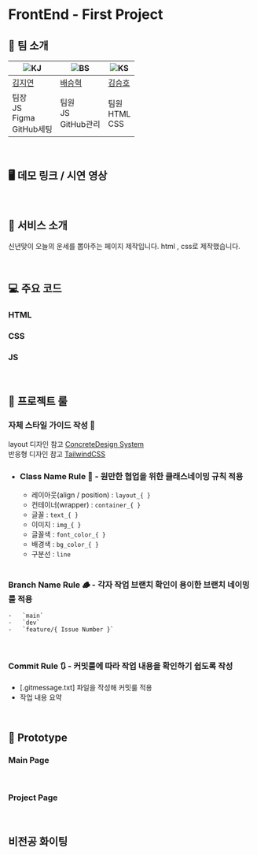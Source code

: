 # FrontEnd - First Project

## 👻 팀 소개
| ![KJ](https://github.com/user-attachments/assets/fbbbc0f5-e8ff-4ec0-ba0c-ad86616eab8f) | ![BS](https://github.com/user-attachments/assets/8e0fd65a-9995-4904-aa74-c1c094e32f66) | ![KS](https://github.com/user-attachments/assets/a0106927-4536-4146-b9c7-2964951ac851) |
| ----------------------------------------------------------------------------------------------- | ----------------------------------------------------------------------------------------------- | ----------------------------------------------------------------------------------------------- |
| [김지연](https://github.com/xixeonxim) | [배승혁](https://github.com/devbae1101) | [김승호](https://github.com/KIMSSEUNG) | 
| 팀장<br>JS<br>Figma<br>GitHub세팅 | 팀원<br>JS<br>GitHub관리 | 팀원<br>HTML<br>CSS |
<br>

## 🖥️ 데모 링크 / 시연 영상

<br>

## 🍦 서비스 소개

신년맞이 오늘의 운세를 뽑아주는 페이지 제작입니다. html , css로 제작했습니다.

<br>

## 💻 주요 코드

### HTML

### CSS

### JS

<br>

## 🚧 프로젝트 룰

### 자체 스타일 가이드 작성 💄
layout 디자인 참고 [ConcreteDesign System](https://www.figma.com/community/file/1199986353366991625) <br>
반응형 디자인 참고 [TailwindCSS](https://www.figma.com/community/file/1199986353366991625)

-   <h3>Class Name Rule 📌 - 원만한 협업을 위한 클래스네이밍 규칙 적용</h3>

    -   레이아웃(align / position) : `layout_{ }`
    -   컨테이너(wrapper) : `container_{ }`
    -   글꼴 : `text_{ }`
    -   이미지 : `img_{ }`
    -   글꼴색 : `font_color_{ }`
    -   배경색 : `bg_color_{ }`
    -   구분선 : `line`
 
      <br>

### Branch Name Rule 🪵 - 각자 작업 브랜치 확인이 용이한 브랜치 네이밍 룰 적용

    -   `main`
    -   `dev`
    -   `feature/{ Issue Number }`

<br>

### Commit Rule 🔃 - 커밋룰에 따라 작업 내용을 확인하기 쉽도록 작성

-   [.gitmessage.txt] 파일을 작성해 커밋룰 적용
-   작업 내용 요약

<br>

## 🤖 Prototype

### Main Page


<br>

### Project Page


<br>

## 비전공 화이팅
